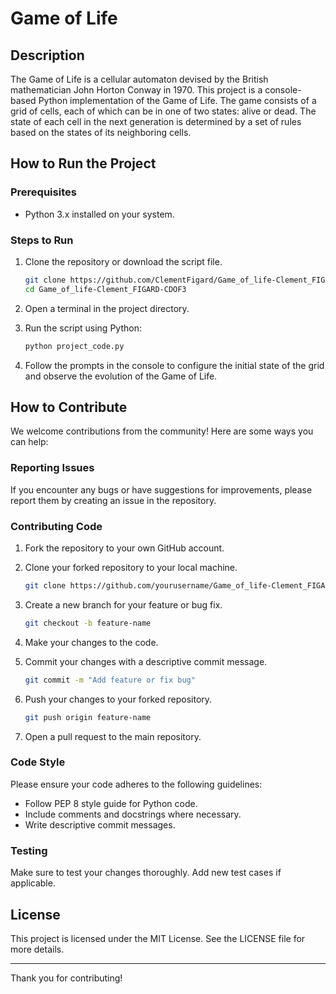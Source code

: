 # Game of Life

## Description

The Game of Life is a cellular automaton devised by the British mathematician John Horton Conway in 1970. This project is a console-based Python implementation of the Game of Life. The game consists of a grid of cells, each of which can be in one of two states: alive or dead. The state of each cell in the next generation is determined by a set of rules based on the states of its neighboring cells.

## How to Run the Project

### Prerequisites

- Python 3.x installed on your system.

### Steps to Run

1. Clone the repository or download the script file.

   ```bash
   git clone https://github.com/ClementFigard/Game_of_life-Clement_FIGARD-CDOF3.git
   cd Game_of_life-Clement_FIGARD-CDOF3
   ```

2. Open a terminal in the project directory.

3. Run the script using Python:

   ```bash
   python project_code.py
   ```

4. Follow the prompts in the console to configure the initial state of the grid and observe the evolution of the Game of Life.

## How to Contribute

We welcome contributions from the community! Here are some ways you can help:

### Reporting Issues

If you encounter any bugs or have suggestions for improvements, please report them by creating an issue in the repository.

### Contributing Code

1. Fork the repository to your own GitHub account.

2. Clone your forked repository to your local machine.

   ```bash
   git clone https://github.com/yourusername/Game_of_life-Clement_FIGARD-CDOF3.git
   ```

3. Create a new branch for your feature or bug fix.

   ```bash
   git checkout -b feature-name
   ```

4. Make your changes to the code.

5. Commit your changes with a descriptive commit message.

   ```bash
   git commit -m "Add feature or fix bug"
   ```

6. Push your changes to your forked repository.

   ```bash
   git push origin feature-name
   ```

7. Open a pull request to the main repository.

### Code Style

Please ensure your code adheres to the following guidelines:

- Follow PEP 8 style guide for Python code.
- Include comments and docstrings where necessary.
- Write descriptive commit messages.

### Testing

Make sure to test your changes thoroughly. Add new test cases if applicable.

## License

This project is licensed under the MIT License. See the LICENSE file for more details.

---

Thank you for contributing!
